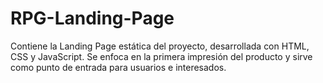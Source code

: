 # RPG-Landing-Page
Contiene la Landing Page estática del proyecto, desarrollada con HTML, CSS y JavaScript. Se enfoca en la primera impresión del producto y sirve como punto de entrada para usuarios e interesados.
